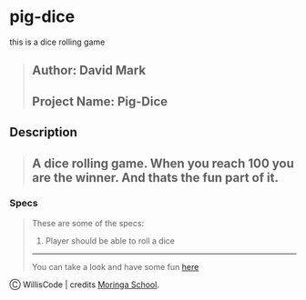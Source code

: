 # pig-dice
this is a dice rolling game
>Author: David Mark
>---
>Project Name: Pig-Dice
>---
## Description
>A dice rolling game. When you reach 100 you are the winner. And thats the fun part of it.
>---
### Specs
>These are some of the specs:
> 1. Player should be able to roll a dice
>---
>You can take a look and have some fun [here](https://markkariuki.github.io/pig-dice/)

Ⓒ WillisCode | credits [Moringa School](http://moringaschool.com/).
